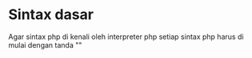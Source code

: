 # Sintax dasar
Agar sintax php di kenali oleh interpreter php setiap sintax php harus di mulai dengan tanda 
"<?php[white space]" dan di akhiri oleh tanda "?>" 

